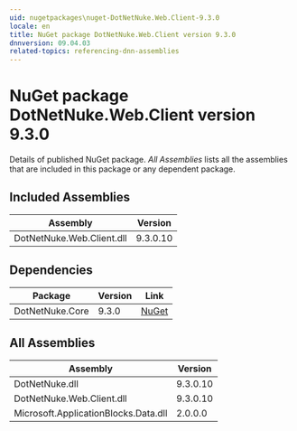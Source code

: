 ```yaml
---
uid: nugetpackages\nuget-DotNetNuke.Web.Client-9.3.0
locale: en
title: NuGet package DotNetNuke.Web.Client version 9.3.0
dnnversion: 09.04.03
related-topics: referencing-dnn-assemblies
---
```


# NuGet package DotNetNuke.Web.Client version 9.3.0
Details of published NuGet package.
*All Assemblies* lists all the assemblies that are included in this package or any dependent package.

## Included Assemblies

|Assembly|Version|
|---|---|
|DotNetNuke.Web.Client.dll|9.3.0.10|

## Dependencies

|Package|Version|Link|
|---|---|---|
|DotNetNuke.Core|9.3.0|[NuGet](https://www.nuget.org/packages/DotNetNuke.Core/9.3.0)|

## All Assemblies

|Assembly|Version|
|---|---|
|DotNetNuke.dll|9.3.0.10|
|DotNetNuke.Web.Client.dll|9.3.0.10|
|Microsoft.ApplicationBlocks.Data.dll|2.0.0.0|

